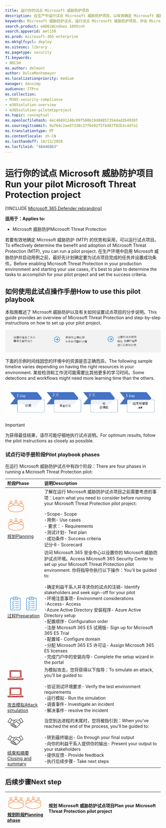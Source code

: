 ```yaml
---
title: 运行你的试点 Microsoft 威胁防护项目
description: 在生产中运行试点 Microsoft 威胁防护项目，以有效确定 Microsoft 威胁防护 (MTP) 的优势和采用情况。
keywords: Microsoft 威胁防护试点，运行试点 Microsoft 威胁防护项目，评估 Microsoft 威胁防护在生产中，Microsoft 威胁防护试点项目，网络安全，高级持久威胁，企业安全性，设备，设备，标识，用户，数据，应用程序，事件，自动化调查和修正，高级搜寻
search.product: eADQiWindows 10XVcnh
search.appverid: met150
ms.prod: microsoft-365-enterprise
ms.mktglfcycl: deploy
ms.sitesec: library
ms.pagetype: security
f1.keywords:
- NOCSH
ms.author: dolmont
author: DulceMontemayor
ms.localizationpriority: medium
manager: dansimp
audience: ITPro
ms.collection:
- M365-security-compliance
- m365solution-overview
- m365solution-pilotmtpproject
ms.topic: conceptual
ms.openlocfilehash: 4ec46891248c09f580b19d888573544ad2b4930f
ms.sourcegitcommit: 9a764c2aed7338c37f6e92f5fb487f02b3c4dfa1
ms.translationtype: MT
ms.contentlocale: zh-CN
ms.lasthandoff: 10/13/2020
ms.locfileid: "48446863"
---
```

# <a name="run-your-pilot-microsoft-threat-protection-project"></a><span data-ttu-id="c33ae-104">运行你的试点 Microsoft 威胁防护项目</span><span class="sxs-lookup"><span data-stu-id="c33ae-104">Run your pilot Microsoft Threat Protection project</span></span> 

[!INCLUDE [Microsoft 365 Defender rebranding](../includes/microsoft-defender.md)]


<span data-ttu-id="c33ae-105">**适用于：**</span><span class="sxs-lookup"><span data-stu-id="c33ae-105">**Applies to:**</span></span>
- <span data-ttu-id="c33ae-106">Microsoft 威胁防护</span><span class="sxs-lookup"><span data-stu-id="c33ae-106">Microsoft Threat Protection</span></span>

<span data-ttu-id="c33ae-107">若要有效地确定 Microsoft 威胁防护 (MTP) 的优势和采用，可以运行试点项目。</span><span class="sxs-lookup"><span data-stu-id="c33ae-107">To effectively determine the benefit and adoption of Microsoft Threat Protection (MTP), you can run a pilot project.</span></span> <span data-ttu-id="c33ae-108">在生产环境中启用 Microsoft 威胁防护并启动用例之前，最好先计划确定要为试点项目完成的任务并设置成功条件。</span><span class="sxs-lookup"><span data-stu-id="c33ae-108">Before enabling Microsoft Threat Protection in your production environment and starting your use cases, it's best to plan to determine the tasks to accomplish for your pilot project and set the success criteria.</span></span> 


## <a name="how-to-use-this-pilot-playbook"></a><span data-ttu-id="c33ae-109">如何使用此试点操作手册</span><span class="sxs-lookup"><span data-stu-id="c33ae-109">How to use this pilot playbook</span></span>

<span data-ttu-id="c33ae-110">本指南概述了 Microsoft 威胁防护以及有关如何设置试点项目的分步说明。</span><span class="sxs-lookup"><span data-stu-id="c33ae-110">This guide provides an overview of Microsoft Threat Protection and step-by-step instructions on how to set up your pilot project.</span></span> 

![运行 Microsoft 威胁防护试点的各个阶段](../../media/pilotphases.png)

<span data-ttu-id="c33ae-112">下面的示例时间线因您的环境中的资源是否正确而异。</span><span class="sxs-lookup"><span data-stu-id="c33ae-112">The following sample timeline varies depending on having the right resources in your environment.</span></span> <span data-ttu-id="c33ae-113">某些检测和工作流可能需要比其他更多的学习时间。</span><span class="sxs-lookup"><span data-stu-id="c33ae-113">Some detections and workflows might need more learning time than the others.</span></span>

![运行 Microsoft 威胁防护试点的示例时间线](../../media/pilotimeline.png)

>[!IMPORTANT]
><span data-ttu-id="c33ae-115">为获得最佳结果，请尽可能仔细地执行试点说明。</span><span class="sxs-lookup"><span data-stu-id="c33ae-115">For optimum results, follow the pilot instructions as closely as possible.</span></span>


### <a name="pilot-playbook-phases"></a><span data-ttu-id="c33ae-116">试点行动手册阶段</span><span class="sxs-lookup"><span data-stu-id="c33ae-116">Pilot playbook phases</span></span> 

<span data-ttu-id="c33ae-117">在运行 Microsoft 威胁防护试点中有四个阶段：</span><span class="sxs-lookup"><span data-stu-id="c33ae-117">There are four phases in running a Microsoft Threat Protection pilot:</span></span>

|<span data-ttu-id="c33ae-118">阶段</span><span class="sxs-lookup"><span data-stu-id="c33ae-118">Phase</span></span> | <span data-ttu-id="c33ae-119">说明</span><span class="sxs-lookup"><span data-stu-id="c33ae-119">Description</span></span> | 
|:-------|:-----|
| <span data-ttu-id="c33ae-120">![规划](../../media/mtp/plan.png)</span><span class="sxs-lookup"><span data-stu-id="c33ae-120">![Planning](../../media/mtp/plan.png)</span></span><br>[<span data-ttu-id="c33ae-121">规划</span><span class="sxs-lookup"><span data-stu-id="c33ae-121">Planning</span></span>](mtp-pilot-plan.md)| <span data-ttu-id="c33ae-122">了解在运行 Microsoft 威胁防护试点项目之前需要考虑的事项：</span><span class="sxs-lookup"><span data-stu-id="c33ae-122">Learn what you need to consider before running your Microsoft Threat Protection pilot project:</span></span> <br><br><span data-ttu-id="c33ae-123">-Scope</span><span class="sxs-lookup"><span data-stu-id="c33ae-123">- Scope</span></span> <br> <span data-ttu-id="c33ae-124">-用例</span><span class="sxs-lookup"><span data-stu-id="c33ae-124">- Use cases</span></span> <br><span data-ttu-id="c33ae-125">- 要求：</span><span class="sxs-lookup"><span data-stu-id="c33ae-125">- Requirements</span></span> <br><span data-ttu-id="c33ae-126">-测试计划</span><span class="sxs-lookup"><span data-stu-id="c33ae-126">- Test plan</span></span> <br> <span data-ttu-id="c33ae-127">-成功条件</span><span class="sxs-lookup"><span data-stu-id="c33ae-127">- Success criteria</span></span> <br> <span data-ttu-id="c33ae-128">记分卡</span><span class="sxs-lookup"><span data-stu-id="c33ae-128">- Scorecard</span></span> 
| <span data-ttu-id="c33ae-129">![过程](../../media/mtp/prep.png)</span><span class="sxs-lookup"><span data-stu-id="c33ae-129">![Preparation](../../media/mtp/prep.png)</span></span> <br>[<span data-ttu-id="c33ae-130">过程</span><span class="sxs-lookup"><span data-stu-id="c33ae-130">Preparation</span></span>](mtp-evaluation.md)|  <span data-ttu-id="c33ae-131">访问 Microsoft 365 安全中心以设置你的 Microsoft 威胁防护试点环境。</span><span class="sxs-lookup"><span data-stu-id="c33ae-131">Access Microsoft 365 Security Center to set up your Microsoft Threat Protection pilot  environment.</span></span> <span data-ttu-id="c33ae-132">你将指导你执行以下操作：</span><span class="sxs-lookup"><span data-stu-id="c33ae-132">You'll be guided to:</span></span><br><br><span data-ttu-id="c33ae-133">-确定利益干系人并寻求你的试点的注销</span><span class="sxs-lookup"><span data-stu-id="c33ae-133">- Identify stakeholders and seek sign-off for your pilot</span></span> <br> <span data-ttu-id="c33ae-134">-环境注意事项</span><span class="sxs-lookup"><span data-stu-id="c33ae-134">- Environment considerations</span></span> <br><span data-ttu-id="c33ae-135">-Access</span><span class="sxs-lookup"><span data-stu-id="c33ae-135">- Access</span></span> <br><span data-ttu-id="c33ae-136">-Azure Active Directory 安装程序</span><span class="sxs-lookup"><span data-stu-id="c33ae-136">- Azure Active Directory setup</span></span> <br> <span data-ttu-id="c33ae-137">-配置顺序</span><span class="sxs-lookup"><span data-stu-id="c33ae-137">- Configuration order</span></span> <br> <span data-ttu-id="c33ae-138">-注册 Microsoft 365 E5 试用版</span><span class="sxs-lookup"><span data-stu-id="c33ae-138">- Sign up for Microsoft 365 E5 Trial</span></span> <br> <span data-ttu-id="c33ae-139">-配置域</span><span class="sxs-lookup"><span data-stu-id="c33ae-139">- Configure domain</span></span> <br><span data-ttu-id="c33ae-140">-分配 Microsoft 365 E5 许可证</span><span class="sxs-lookup"><span data-stu-id="c33ae-140">- Assign Microsoft 365 E5 licenses</span></span> <br> <span data-ttu-id="c33ae-141">-完成门户中的安装向导</span><span class="sxs-lookup"><span data-stu-id="c33ae-141">- Complete the setup wizard in the portal</span></span>|
| <span data-ttu-id="c33ae-142">![攻击模拟](../../media/mtp/run-sim.png)</span><span class="sxs-lookup"><span data-stu-id="c33ae-142">![Attack simulation](../../media/mtp/run-sim.png)</span></span> <br>[<span data-ttu-id="c33ae-143">攻击模拟</span><span class="sxs-lookup"><span data-stu-id="c33ae-143">Attack simulation</span></span>](mtp-pilot-simulate.md) | <span data-ttu-id="c33ae-144">为模拟攻击，您将获得以下指导：</span><span class="sxs-lookup"><span data-stu-id="c33ae-144">To simulate an attack, you'll be guided to:</span></span><br><br><span data-ttu-id="c33ae-145">-验证测试环境要求</span><span class="sxs-lookup"><span data-stu-id="c33ae-145">- Verify the test environment requirements</span></span> <br><span data-ttu-id="c33ae-146">-运行模拟</span><span class="sxs-lookup"><span data-stu-id="c33ae-146">-  Run the simulation</span></span> <br><span data-ttu-id="c33ae-147">-调查事件</span><span class="sxs-lookup"><span data-stu-id="c33ae-147">- Investigate an incident</span></span> <br><span data-ttu-id="c33ae-148">-解决事件</span><span class="sxs-lookup"><span data-stu-id="c33ae-148">- resolve the incident</span></span> 
| <span data-ttu-id="c33ae-149">![结束和摘要](../../media/mtp/close.png)</span><span class="sxs-lookup"><span data-stu-id="c33ae-149">![Closing and summary](../../media/mtp/close.png)</span></span> <br>[<span data-ttu-id="c33ae-150">结束和摘要</span><span class="sxs-lookup"><span data-stu-id="c33ae-150">Closing and summary</span></span>](mtp-pilot-close.md) | <span data-ttu-id="c33ae-151">当您到达进程的末尾时，您将被指引到：</span><span class="sxs-lookup"><span data-stu-id="c33ae-151">When you've reached the end of the process, you'll be guided to:</span></span><br><br><span data-ttu-id="c33ae-152">-转到最终输出</span><span class="sxs-lookup"><span data-stu-id="c33ae-152">- Go through your final output</span></span><br><span data-ttu-id="c33ae-153">-向你的利益干系人提供你的输出</span><span class="sxs-lookup"><span data-stu-id="c33ae-153">- Present your output to your stakeholders</span></span> <br><span data-ttu-id="c33ae-154">-提供反馈</span><span class="sxs-lookup"><span data-stu-id="c33ae-154">- Provide feedback</span></span> <br><span data-ttu-id="c33ae-155">-执行后续步骤</span><span class="sxs-lookup"><span data-stu-id="c33ae-155">- Take next steps</span></span> 

## <a name="next-step"></a><span data-ttu-id="c33ae-156">后续步骤</span><span class="sxs-lookup"><span data-stu-id="c33ae-156">Next step</span></span>
|<span data-ttu-id="c33ae-157">![规划阶段](../../media/mtp/plan.png)</span><span class="sxs-lookup"><span data-stu-id="c33ae-157">![Planning phase](../../media/mtp/plan.png)</span></span> <br>[<span data-ttu-id="c33ae-158">规划阶段</span><span class="sxs-lookup"><span data-stu-id="c33ae-158">Planning phase</span></span>](mtp-pilot-plan.md) | <span data-ttu-id="c33ae-159">规划 Microsoft 威胁防护试点项目</span><span class="sxs-lookup"><span data-stu-id="c33ae-159">Plan your Microsoft Threat Protection pilot project</span></span> 
|:-------|:-----|

